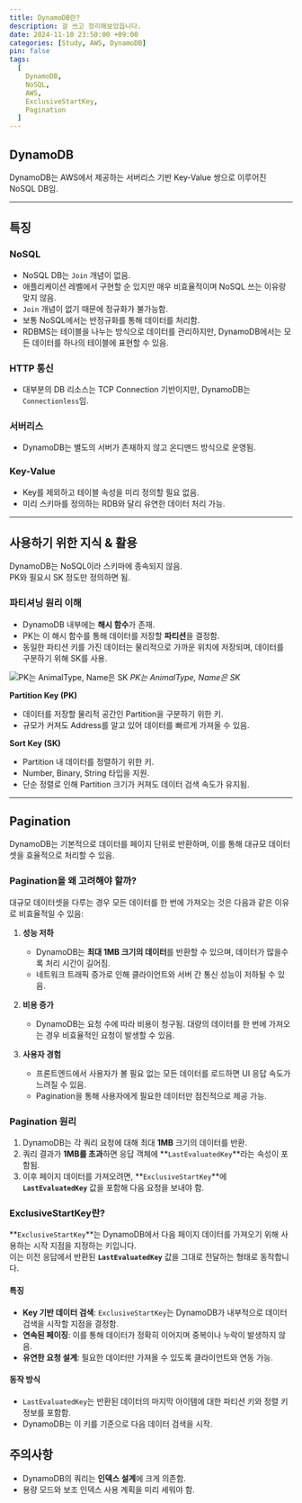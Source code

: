 ```yaml
---
title: DynamoDB란?
description: 걸 쓰고 정리해보았읍니다.
date: 2024-11-10 23:50:00 +09:00
categories: [Study, AWS, DynamoDB]
pin: false
tags:
  [
    DynamoDB,
    NoSQL,
    AWS,
    ExclusiveStartKey,
    Pagination
  ]
---
```


## DynamoDB

DynamoDB는 AWS에서 제공하는 서버리스 기반 Key-Value 쌍으로 이루어진 NoSQL DB임.

---

## 특징

### NoSQL

- NoSQL DB는 `Join` 개념이 없음.
- 애플리케이션 레벨에서 구현할 순 있지만 매우 비효율적이며 NoSQL 쓰는 이유랑 맞지 않음.
- `Join` 개념이 없기 때문에 정규화가 불가능함.
- 보통 NoSQL에서는 반정규화를 통해 데이터를 처리함.
- RDBMS는 테이블을 나누는 방식으로 데이터를 관리하지만, DynamoDB에서는 모든 데이터를 하나의 테이블에 표현할 수 있음.

### HTTP 통신

- 대부분의 DB 리소스는 TCP Connection 기반이지만, DynamoDB는 `Connectionless`임.

### 서버리스

- DynamoDB는 별도의 서버가 존재하지 않고 온디맨드 방식으로 운영됨.

### Key-Value

- Key를 제외하고 테이블 속성을 미리 정의할 필요 없음.
- 미리 스키마를 정의하는 RDB와 달리 유연한 데이터 처리 가능.

---

## 사용하기 위한 지식 & 활용

DynamoDB는 NoSQL이라 스키마에 종속되지 않음.  
PK와 필요시 SK 정도만 정의하면 됨.

### 파티셔닝 원리 이해

- DynamoDB 내부에는 **해시 함수**가 존재.
- PK는 이 해시 함수를 통해 데이터를 저장할 **파티션**을 결정함.
- 동일한 파티션 키를 가진 데이터는 물리적으로 가까운 위치에 저장되며, 데이터를 구분하기 위해 SK를 사용.

![PK는 AnimalType, Name은 SK](https://github.com/user-attachments/assets/2e7321a3-79d6-428f-b30d-acd2e5cc2f49)
*PK는 AnimalType, Name은 SK*

**Partition Key (PK)**

- 데이터를 저장할 물리적 공간인 Partition을 구분하기 위한 키.
- 규모가 커져도 Address를 알고 있어 데이터를 빠르게 가져올 수 있음.

**Sort Key (SK)**

- Partition 내 데이터를 정렬하기 위한 키.
- Number, Binary, String 타입을 지원.
- 단순 정렬로 인해 Partition 크기가 커져도 데이터 검색 속도가 유지됨.

---

## Pagination

DynamoDB는 기본적으로 데이터를 페이지 단위로 반환하며, 이를 통해 대규모 데이터셋을 효율적으로 처리할 수 있음.

### Pagination을 왜 고려해야 할까?

대규모 데이터셋을 다루는 경우 모든 데이터를 한 번에 가져오는 것은 다음과 같은 이유로 비효율적일 수 있음:

1. **성능 저하**
    - DynamoDB는 **최대 1MB 크기의 데이터**를 반환할 수 있으며, 데이터가 많을수록 처리 시간이 길어짐.
    - 네트워크 트래픽 증가로 인해 클라이언트와 서버 간 통신 성능이 저하될 수 있음.

2. **비용 증가**
    - DynamoDB는 요청 수에 따라 비용이 청구됨. 대량의 데이터를 한 번에 가져오는 경우 비효율적인 요청이 발생할 수 있음.

3. **사용자 경험**
    - 프론트엔드에서 사용자가 볼 필요 없는 모든 데이터를 로드하면 UI 응답 속도가 느려질 수 있음.
    - Pagination을 통해 사용자에게 필요한 데이터만 점진적으로 제공 가능.

### Pagination 원리

1. DynamoDB는 각 쿼리 요청에 대해 최대 **1MB** 크기의 데이터를 반환.
2. 쿼리 결과가 **1MB를 초과**하면 응답 객체에 **`LastEvaluatedKey`**라는 속성이 포함됨.
3. 이후 페이지 데이터를 가져오려면, **`ExclusiveStartKey`**에 **`LastEvaluatedKey`** 값을 포함해 다음 요청을 보내야 함.

### ExclusiveStartKey란?

**`ExclusiveStartKey`**는 DynamoDB에서 다음 페이지 데이터를 가져오기 위해 사용하는 시작 지점을 지정하는 키입니다.  
이는 이전 응답에서 반환된 **`LastEvaluatedKey`** 값을 그대로 전달하는 형태로 동작합니다.

#### 특징
- **Key 기반 데이터 검색**: `ExclusiveStartKey`는 DynamoDB가 내부적으로 데이터 검색을 시작할 지점을 결정함.
- **연속된 페이징**: 이를 통해 데이터가 정확히 이어지며 중복이나 누락이 발생하지 않음.
- **유연한 요청 설계**: 필요한 데이터만 가져올 수 있도록 클라이언트와 연동 가능.

#### 동작 방식
- `LastEvaluatedKey`는 반환된 데이터의 마지막 아이템에 대한 파티션 키와 정렬 키 정보를 포함함.
- DynamoDB는 이 키를 기준으로 다음 데이터 검색을 시작.

## 주의사항

- DynamoDB의 쿼리는 **인덱스 설계**에 크게 의존함.
- 용량 모드와 보조 인덱스 사용 계획을 미리 세워야 함.



